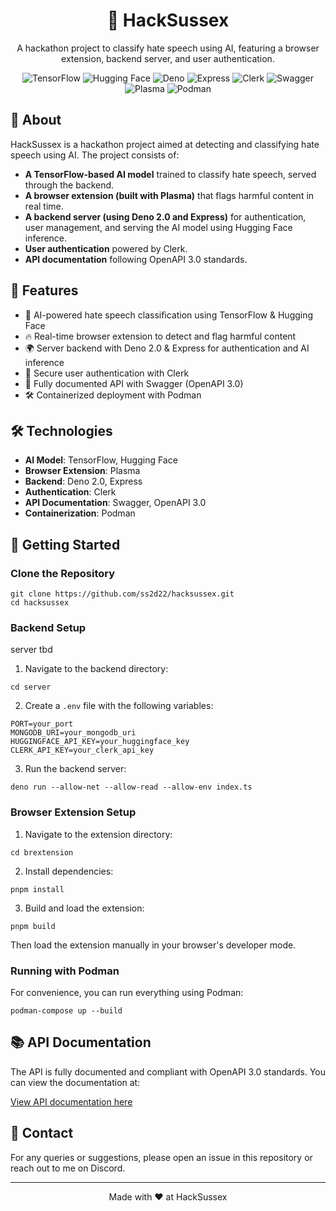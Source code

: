 <div align="center">
  <h1>🚀 HackSussex</h1>
  <p>A hackathon project to classify hate speech using AI, featuring a browser extension, backend server, and user authentication.</p>

  <div>
    <img src="https://img.shields.io/badge/-TensorFlow-FF6F00?style=for-the-badge&logo=tensorflow&logoColor=white" alt="TensorFlow" />
    <img src="https://img.shields.io/badge/-Hugging_Face-FED74A?style=for-the-badge&logo=huggingface&logoColor=black" alt="Hugging Face" />
    <img src="https://img.shields.io/badge/-Deno-000000?style=for-the-badge&logo=deno&logoColor=white" alt="Deno" />
    <img src="https://img.shields.io/badge/-Express-000000?style=for-the-badge&logo=express&logoColor=white" alt="Express" />
    <img src="https://img.shields.io/badge/-Clerk-3B82F6?style=for-the-badge&logo=clerk&logoColor=white" alt="Clerk" />
    <img src="https://img.shields.io/badge/-Swagger-85EA2D?style=for-the-badge&logo=swagger&logoColor=black" alt="Swagger" />
    <img src="https://img.shields.io/badge/-Plasma-7B61FF?style=for-the-badge&logo=plasma&logoColor=white" alt="Plasma" />
    <img src="https://img.shields.io/badge/-Podman-892CA0?style=for-the-badge&logo=podman&logoColor=white" alt="Podman" />
  </div>
</div>

## 📖 About

HackSussex is a hackathon project aimed at detecting and classifying hate speech using AI. The project consists of:
- **A TensorFlow-based AI model** trained to classify hate speech, served through the backend.
- **A browser extension (built with Plasma)** that flags harmful content in real time.
- **A backend server (using Deno 2.0 and Express)** for authentication, user management, and serving the AI model using Hugging Face inference.
- **User authentication** powered by Clerk.
- **API documentation** following OpenAPI 3.0 standards.

## 🌟 Features

- 🎯 AI-powered hate speech classification using TensorFlow & Hugging Face
- 🔥 Real-time browser extension to detect and flag harmful content
- 🌍 Server backend with Deno 2.0 & Express for authentication and AI inference
- 🔐 Secure user authentication with Clerk
- 📜 Fully documented API with Swagger (OpenAPI 3.0)
- 🛠️ Containerized deployment with Podman

## 🛠️ Technologies

- **AI Model**: TensorFlow, Hugging Face
- **Browser Extension**: Plasma
- **Backend**: Deno 2.0, Express
- **Authentication**: Clerk
- **API Documentation**: Swagger, OpenAPI 3.0
- **Containerization**: Podman

## 🚀 Getting Started

### Clone the Repository

```
git clone https://github.com/ss2d22/hacksussex.git
cd hacksussex
```

### Backend Setup

server tbd

1. Navigate to the backend directory:

```
cd server
```

2. Create a `.env` file with the following variables:

```
PORT=your_port
MONGODB_URI=your_mongodb_uri
HUGGINGFACE_API_KEY=your_huggingface_key
CLERK_API_KEY=your_clerk_api_key
```

3. Run the backend server:

```
deno run --allow-net --allow-read --allow-env index.ts
```

### Browser Extension Setup

1. Navigate to the extension directory:

```
cd brextension
```

2. Install dependencies:

```
pnpm install
```

3. Build and load the extension:

```
pnpm build
```

Then load the extension manually in your browser's developer mode.

### Running with Podman

For convenience, you can run everything using Podman:

```
podman-compose up --build
```

## 📚 API Documentation

The API is fully documented and compliant with OpenAPI 3.0 standards. You can view the documentation at:

[View API documentation here]()

## 👥 Contact

For any queries or suggestions, please open an issue in this repository or reach out to me on Discord.

---

<div align="center">
Made with ❤️ at HackSussex
</div>


